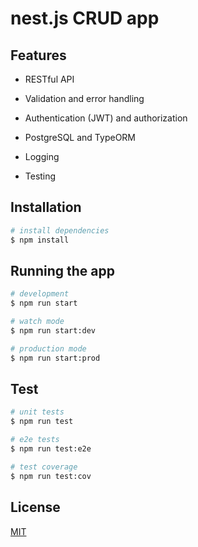 # nest.js CRUD app

## Features

- RESTful API

- Validation and error handling

- Authentication (JWT) and authorization

- PostgreSQL and TypeORM

- Logging

- Testing

## Installation

```bash
# install dependencies
$ npm install
```

## Running the app

```bash
# development
$ npm run start

# watch mode
$ npm run start:dev

# production mode
$ npm run start:prod
```

## Test

```bash
# unit tests
$ npm run test

# e2e tests
$ npm run test:e2e

# test coverage
$ npm run test:cov
```

## License

[MIT](LICENSE)
